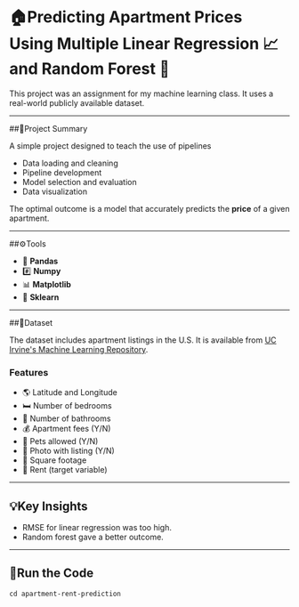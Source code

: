 # 🏠Predicting Apartment Prices Using Multiple Linear Regression 📈and Random Forest 🌳

This project was an assignment for my machine learning class. It uses a real-world publicly available dataset.

---

##🔭Project Summary

A simple project designed to teach the use of pipelines 
- Data loading and cleaning
- Pipeline development 
- Model selection and evaluation 
- Data visualization 

The optimal outcome is a model that accurately predicts the **price** of a given apartment.

---

##⚙️Tools
- 🐼 **Pandas**
- #️⃣ **Numpy**
- 📊 **Matplotlib**
- 🤖 **Sklearn**

---

##📂Dataset 

The dataset includes apartment listings in the U.S. It is available from [UC Irvine's Machine Learning Repository](http://archive.ics.uci.edu/dataset/555/apartment+for+rent+classified).

### Features
- 🌎 Latitude and Longitude
- 🛏️ Number of bedrooms 
- 🚽 Number of bathrooms
- 💰 Apartment fees (Y/N)
- 🐶 Pets allowed (Y/N)
- 📸 Photo with listing (Y/N)
- 📏 Square footage 
- 💸 Rent (target variable)

---

## 💡Key Insights
- RMSE for linear regression was too high.
- Random forest gave a better outcome.

--- 

## 🏃Run the Code
```git clone https://github.com/jacanevaro/analysis_real_world_dataset.git 
cd apartment-rent-prediction 
```


